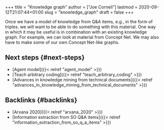 +++
title = "Knowledge graph"
author = ["Joe Corneli"]
lastmod = 2020-09-12T21:07:44+01:00
slug = "knowledge_graph"
draft = false
+++

Once we have a model of knowledge from Q&A items, e.g., in the form of
triples. we will want to be able to do something with this material.
One way in which it may be useful is in combination with an existing
knowledge graph.  For example, we can look at material from Concept
Net.  We may also have to make some of our own Concept Net-like
graphs.


## Next steps {#next-steps}

-   [Agent model]({{< relref "agent_model" >}})
-   [Teach arbitrary coding]({{< relref "teach_arbitrary_coding" >}})
-   [Advances in knowledge mining from technical documents]({{< relref "advances_in_knowledge_mining_from_technical_documents" >}})


## Backlinks {#backlinks}

-   [Arxana 2020]({{< relref "arxana_2020" >}})
-   [Information extraction from SO Q&A items]({{< relref "information_extraction_from_so_q_a_items" >}})

